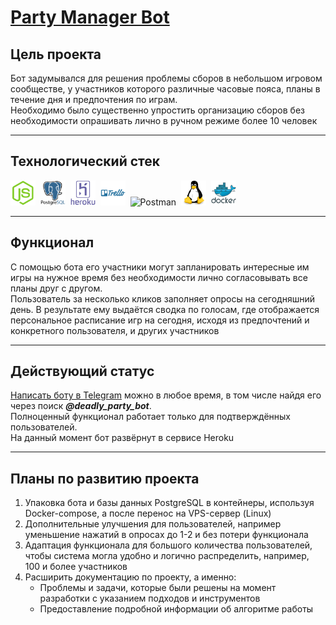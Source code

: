 # [Party Manager Bot](https://t.me/deadly_party_bot)

## Цель проекта
Бот задумывался для решения проблемы сборов в небольшом игровом сообществе, у участников которого различные часовые пояса, планы в течение дня и предпочтения по играм.    
Необходимо было существенно упростить организацию сборов без необходимости опрашивать лично в ручном режиме более 10 человек
____

## Технологический стек
<p>
  <img src="https://github.com/devicons/devicon/blob/master/icons/nodejs/nodejs-original.svg" title="Node.js" alt="Node.js" width="40" height="40"/>&nbsp;
  <img src="https://github.com/devicons/devicon/blob/master/icons/postgresql/postgresql-original-wordmark.svg" title="PostgreSQL" alt="PostgreSQL" width="40" height="40"/>&nbsp;
  <img src="https://github.com/devicons/devicon/blob/master/icons/heroku/heroku-original-wordmark.svg" title="Heroku"  alt="Heroku" width="40" height="40"/>&nbsp;
  <img src="https://github.com/devicons/devicon/blob/master/icons/trello/trello-plain-wordmark.svg" title="Trello"  alt="Trello" width="40" height="40"/>&nbsp;
  <img src="https://www.vectorlogo.zone/logos/getpostman/getpostman-icon.svg" title="Postman"  alt="Postman" width="40" height="40"/>&nbsp;
  <img src="https://github.com/devicons/devicon/blob/master/icons/linux/linux-original.svg" title="Linux" alt="Linux" width="40" height="40"/>&nbsp;
  <img src="https://github.com/devicons/devicon/blob/master/icons/docker/docker-original-wordmark.svg" title="Docker"  alt="Docker" width="40" height="40"/>&nbsp;
</p>

____
## Функционал
С помощью бота его участники могут запланировать интересные им игры на нужное время без необходимости лично согласовывать все планы друг с другом.    
Пользователь за несколько кликов заполняет опросы на сегодняшний день. В результате ему выдаётся сводка по голосам, где отображается персональное расписание игр на сегодня, исходя из предпочтений и конкретного пользователя, и других участников
____
## Действующий статус
[Написать боту в Telegram](https://t.me/deadly_party_bot) можно в любое время, в том числе найдя его через поиск ___@deadly_party_bot___.    
Полноценный функционал работает только для подтверждённых пользователей.    
На данный момент бот развёрнут в сервисе Heroku    
____
## Планы по развитию проекта
1. Упаковка бота и базы данных PostgreSQL в контейнеры, используя Docker-compose, а после перенос на VPS-сервер (Linux)
2. Дополнительные улучшения для пользователей, например уменьшение нажатий в опросах до 1-2 и без потери функционала
3. Адаптация функционала для большого количества пользователей, чтобы система могла удобно и логично распределить, например, 100 и более участников
4. Расширить документацию по проекту, а именно:
    - Проблемы и задачи, которые были решены на момент разработки с указанием подходов и инструментов
    - Предоставление подробной информации об алгоритме работы